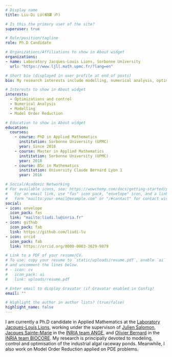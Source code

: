 ```yaml
---
# Display name
title: Liu-Di LU(柳磾 卢)

# Is this the primary user of the site?
superuser: true

# Role/position/tagline
role: Ph.D Candidate

# Organizations/Affiliations to show in About widget
organizations:
- name: Laboratory Jacques-Louis Lions, Sorbonne University
  url: "https://www.ljll.math.upmc.fr/?lang=en"

# Short bio (displayed in user profile at end of posts)
bio: My research interests include modelling, numerical analysis, optimization and control.

# Interests to show in About widget
interests: 
  - Optimizations and control
  - Numerical Analysis
  - Modelling
  - Model Order Reduction

# Education to show in About widget
education:
  courses:
    - course: PhD in Applied Mathematics
      institution: Sorbonne University (UPMC)
      year: Since 2018
    - course: Master in Applied Mathematics
      institution: Sorbonne University (UPMC)
      year: 2018
    - course: BSc in Mathematics
      institution: University Claude Bernard Lyon 1
      year: 2016

# Social/Academic Networking
# For available icons, see: https://wowchemy.com/docs/getting-started/page-builder/#icons
#   For an email link, use "fas" icon pack, "envelope" icon, and a link in the
#   form "mailto:your-email@example.com" or "/#contact" for contact widget.
social:
- icon: envelope
  icon_pack: fas
  link: "mailto:liudi.lu@inria.fr"
- icon: github
  icon_pack: fab
  link: https://github.com/liudi-lu
- icon: orcid
  icon_pack: fab
  link: https://orcid.org/0000-0003-3629-9879

# Link to a PDF of your resume/CV.
# To use: copy your resume to `static/uploads/resume.pdf`, enable `ai` icons in `params.toml`, 
# and uncomment the lines below.
# - icon: cv
#   icon_pack: ai
#   link: uploads/resume.pdf

# Enter email to display Gravatar (if Gravatar enabled in Config)
email: ""

# Highlight the author in author lists? (true/false)
highlight_name: false
---
```


I am currently a Ph.D candidate in Applied Mathematics at the [Laboratory Jacques-Louis Lions](https://www.ljll.math.upmc.fr/?lang=en), working under the supervison of [Julien Salomon](https://who.rocq.inria.fr/Julien.Salomon/index.php), [Jacques Sainte-Marie](https://team.inria.fr/ange/team-members/jacques-sainte-marie/) in the [INRIA team ANGE](https://team.inria.fr/ange/), and [Olivier Bernard](http://www-sop.inria.fr/members/Olivier.Bernard/) in the [INRIA team BIOCORE](https://team.inria.fr/biocore/). My research is principally devoted to modeling, control and optimisation of the industrial algal raceway ponds. Meanwhile, I also work on Model Order Reduction applied on PDE problems.
